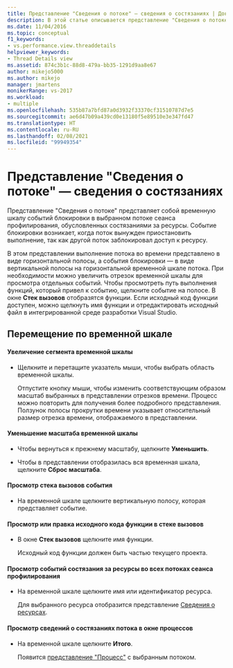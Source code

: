 ```yaml
---
title: Представление "Сведения о потоке" — сведения о состязаниях | Документы Майкрософт
description: В этой статье описывается представление "Сведения о потоке", которое содержит временную шкалу событий блокировки в выбранном потоке сеанса профилирования.
ms.date: 11/04/2016
ms.topic: conceptual
f1_keywords:
- vs.performance.view.threaddetails
helpviewer_keywords:
- Thread Details view
ms.assetid: 874c3b1c-88d8-479a-bb35-1291d9aa8e67
author: mikejo5000
ms.author: mikejo
manager: jmartens
monikerRange: vs-2017
ms.workload:
- multiple
ms.openlocfilehash: 535b87a7bfd87a0d3932f33370cf31510787d7e5
ms.sourcegitcommit: ae6d47b09a439cd0e13180f5e89510e3e347fd47
ms.translationtype: HT
ms.contentlocale: ru-RU
ms.lasthandoff: 02/08/2021
ms.locfileid: "99949354"
---
```

# <a name="thread-details-view---contention-data"></a>Представление "Сведения о потоке" — сведения о состязаниях
Представление "Сведения о потоке" представляет собой временную шкалу событий блокировки в выбранном потоке сеанса профилирования, обусловленных состязаниями за ресурсы. Событие блокировки возникает, когда поток вынужден приостановить выполнение, так как другой поток заблокировал доступ к ресурсу.

 В этом представлении выполнение потока во времени представлено в виде горизонтальной полосы, а события блокировки — в виде вертикальной полосы на горизонтальной временной шкале потока. При необходимости можно увеличить отрезок временной шкалы для просмотра отдельных событий. Чтобы просмотреть путь выполнения функций, который привел к событию, щелкните событие на полосе. В окне **Стек вызовов** отобразятся функции. Если исходный код функции доступен, можно щелкнуть имя функции и отредактировать исходный файл в интегрированной среде разработки Visual Studio.

## <a name="navigate-the-timeline"></a>Перемещение по временной шкале

#### <a name="to-zoom-in-on-a-timeline-segment"></a>Увеличение сегмента временной шкалы

- Щелкните и перетащите указатель мыши, чтобы выбрать область временной шкалы.

     Отпустите кнопку мыши, чтобы изменить соответствующим образом масштаб выбранных в представлении отрезков времени. Процесс можно повторить для получения более подробного представления. Ползунок полосы прокрутки времени указывает относительный размер отрезка времени, отображаемого в представлении.

#### <a name="to-zoom-out-on-a-timeline"></a>Уменьшение масштаба временной шкалы

- Чтобы вернуться к прежнему масштабу, щелкните **Уменьшить**.

- Чтобы в представлении отобразилась вся временная шкала, щелкните **Сброс масштаба**.

#### <a name="to-view-the-call-stack-of-an-event"></a>Просмотр стека вызовов события

- На временной шкале щелкните вертикальную полосу, которая представляет событие.

#### <a name="to-view-or-edit-the-source-code-of-a-function-in-the-call-stack"></a>Просмотр или правка исходного кода функции в стеке вызовов

- В окне **Стек вызовов** щелкните имя функции.

  Исходный код функции должен быть частью текущего проекта.

#### <a name="to-view-the-contention-events-of-a-resource-in-all-threads-in-the-profiling-run"></a>Просмотр событий состязания за ресурсы во всех потоках сеанса профилирования

- На временной шкале щелкните имя или идентификатор ресурса.

     Для выбранного ресурса отобразится представление [Сведения о ресурсах](../profiling/resource-details-view-contention-data.md).

#### <a name="to-view-the-thread-contention-data-in-the-processes-window"></a>Просмотр сведений о состязаниях потока в окне процессов

- На временной шкале щелкните **Итого**.

     Появится [представление "Процесс"](../profiling/process-view-contention-data.md) с выбранным потоком.
